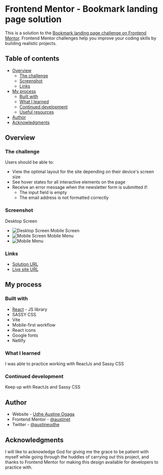 # Frontend Mentor - Bookmark landing page solution

This is a solution to the [Bookmark landing page challenge on Frontend Mentor](https://www.frontendmentor.io/challenges/bookmark-landing-page-5d0b588a9edda32581d29158). Frontend Mentor challenges help you improve your coding skills by building realistic projects. 

## Table of contents

- [Overview](#overview)
  - [The challenge](#the-challenge)
  - [Screenshot](#screenshot)
  - [Links](#links)
- [My process](#my-process)
  - [Built with](#built-with)
  - [What I learned](#what-i-learned)
  - [Continued development](#continued-development)
  - [Useful resources](#useful-resources)
- [Author](#author)
- [Acknowledgments](#acknowledgments)


## Overview

### The challenge

Users should be able to:

- View the optimal layout for the site depending on their device's screen size
- See hover states for all interactive elements on the page
- Receive an error message when the newsletter form is submitted if:
  - The input field is empty
  - The email address is not formatted correctly

### Screenshot
Desktop Screen
- ![Desktop Screen](/screenshots/desktop-screen.png)
Mobile Screen
- ![Mobile Screen](/screenshots/mobile-screen.png)
Mobile Menu
- ![Mobile Menu](/screenshots/mobile-menu.png)

### Links
- [Solution URL](https://github.com/Austinet/bookmark.git)
- [Live site URL](https://austinet-bookmark.netlify.app)

## My process

### Built with

- [React](https://reactjs.org/) - JS library
- SASSY CSS
- Vite
- Mobile-first workflow
- React icons
- Google fonts
- Netlify

### What I learned

I was able to practice working with ReactJs and Sassy CSS

### Continued development

Keep up with ReactJs and Sassy CSS

## Author

- Website - [Udhe Austine Ogaga](https://Austinet.github.io/portfolio)
- Frontend Mentor - [@austinet](https://www.frontendmentor.io/profile/austinet)
- Twitter - [@austineudhe](https://www.twitter.com/austineudhe)

## Acknowledgments

I will like to acknowledge God for giving me the grace to be patient with myself while going through the huddles of carrying out this project, and thanks to Frontend Mentor for making this design available for developers to practice with.